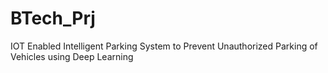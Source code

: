 # BTech_Prj
IOT Enabled Intelligent Parking System to Prevent Unauthorized Parking of Vehicles using Deep Learning
